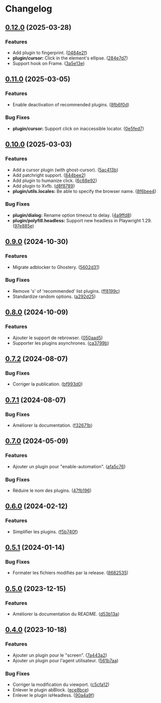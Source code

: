 # Changelog

## [0.12.0](https://github.com/regseb/playwright-ghost/compare/v0.11.0...v0.12.0) (2025-03-28)

### Features

- Add plugin to fingerprint.
  ([0484e2f](https://github.com/regseb/playwright-ghost/commit/0484e2fef20639e52bd3bb58ac2fec5c485ae904))
- **plugin/cursor:** Click in the element's ellipse.
  ([284e7d7](https://github.com/regseb/playwright-ghost/commit/284e7d7430fa891d4ccc59361cdaeb51007d0353))
- Support hook on Frame.
  ([3a5e13e](https://github.com/regseb/playwright-ghost/commit/3a5e13e41714be5941613d082dc7ce9a1022f6ed))

## [0.11.0](https://github.com/regseb/playwright-ghost/compare/v0.10.0...v0.11.0) (2025-03-05)

### Features

- Enable deactivation of recommended plugins.
  ([8fb6f0d](https://github.com/regseb/playwright-ghost/commit/8fb6f0d6c31e1f8ff5b691f06ff2441dd60242db))

### Bug Fixes

- **plugin/cursor:** Support click on inaccessible locator.
  ([0e5fed7](https://github.com/regseb/playwright-ghost/commit/0e5fed710c8c3c34ad1df0747e6814115feb3829))

## [0.10.0](https://github.com/regseb/playwright-ghost/compare/v0.9.0...v0.10.0) (2025-03-03)

### Features

- Add a cursor plugin (with ghost-cursor).
  ([5ac413b](https://github.com/regseb/playwright-ghost/commit/5ac413b19ed75d88073de231dce8ea6903949431))
- Add patchright support.
  ([844bee2](https://github.com/regseb/playwright-ghost/commit/844bee21e99456b36f054192303135ef9c971353))
- Add plugin to humanize click.
  ([6c68e92](https://github.com/regseb/playwright-ghost/commit/6c68e920412df9659b10816ab033b240776b20b5))
- Add plugin to Xvfb.
  ([d8f8789](https://github.com/regseb/playwright-ghost/commit/d8f8789cc21d3bc0909edfd27d75580dfe977387))
- **plugin/utils.locales:** Be able to specify the browser name.
  ([8f6bee4](https://github.com/regseb/playwright-ghost/commit/8f6bee4e316d5aa6fc65d15d43bbf355a643523a))

### Bug Fixes

- **plugin/dialog:** Rename option timeout to delay.
  ([4a9ffd8](https://github.com/regseb/playwright-ghost/commit/4a9ffd8c9662e6ebdfc03d4446820e14f398feda))
- **plugin/polyfill.headless:** Support new headless in Playwright 1.29.
  ([97e885e](https://github.com/regseb/playwright-ghost/commit/97e885ebcb43052dac66f99fecae766720ed842a))

## [0.9.0](https://github.com/regseb/playwright-ghost/compare/v0.8.0...v0.9.0) (2024-10-30)

### Features

- Migrate adblocker to Ghostery.
  ([5602d31](https://github.com/regseb/playwright-ghost/commit/5602d317a80534e6941a73bcd085724134e7115e))

### Bug Fixes

- Remove 's' of 'recommended' list plugins.
  ([ff8199c](https://github.com/regseb/playwright-ghost/commit/ff8199c37681b5f36e547dc47ed3ac97b0ca962e))
- Standardize random options.
  ([a292d25](https://github.com/regseb/playwright-ghost/commit/a292d2577d4fec6fdef4d38f8649c7775e82e9ea))

## [0.8.0](https://github.com/regseb/playwright-ghost/compare/v0.7.2...v0.8.0) (2024-10-09)

### Features

- Ajouter le support de rebrowser.
  ([050aad5](https://github.com/regseb/playwright-ghost/commit/050aad5229707ec936330d4de009b68ff69315ab))
- Supporter les plugins asynchrones.
  ([ca3799b](https://github.com/regseb/playwright-ghost/commit/ca3799b771d62623d083bed2328a6eabc1edf9d3))

## [0.7.2](https://github.com/regseb/playwright-ghost/compare/v0.7.1...v0.7.2) (2024-08-07)

### Bug Fixes

- Corriger la publication.
  ([bf993d0](https://github.com/regseb/playwright-ghost/commit/bf993d011531b9bbdd4c2e2c6cbd4dc316e9e10e))

## [0.7.1](https://github.com/regseb/playwright-ghost/compare/v0.7.0...v0.7.1) (2024-08-07)

### Bug Fixes

- Améliorer la documentation.
  ([f32671b](https://github.com/regseb/playwright-ghost/commit/f32671b625ed59c0d00d2079fb6f7bdc5b61a091))

## [0.7.0](https://github.com/regseb/playwright-ghost/compare/v0.6.0...v0.7.0) (2024-05-09)

### Features

- Ajouter un plugin pour "enable-automation".
  ([afa5c76](https://github.com/regseb/playwright-ghost/commit/afa5c761afbd7fca5e6201a7a84ef7bff68f13fe))

### Bug Fixes

- Réduire le nom des plugins.
  ([47fb196](https://github.com/regseb/playwright-ghost/commit/47fb19657215e9cb777807ef1d3e5d1f009b216e))

## [0.6.0](https://github.com/regseb/playwright-ghost/compare/v0.5.1...v0.6.0) (2024-02-12)

### Features

- Simplifier les plugins.
  ([f5b740f](https://github.com/regseb/playwright-ghost/commit/f5b740f69223b76eccd49447819c3eee376e5213))

## [0.5.1](https://github.com/regseb/playwright-ghost/compare/v0.5.0...v0.5.1) (2024-01-14)

### Bug Fixes

- Formater les fichiers modifiés par la release.
  ([8682535](https://github.com/regseb/playwright-ghost/commit/868253591253a5155cf79f3f331f8d3cc2041032))

## [0.5.0](https://github.com/regseb/playwright-ghost/compare/v0.4.0...v0.5.0) (2023-12-15)

### Features

- Améliorer la documentation du README.
  ([d53b13a](https://github.com/regseb/playwright-ghost/commit/d53b13a2be129fa7a00890653e7134eea67cda39))

## [0.4.0](https://github.com/regseb/playwright-ghost/compare/v0.3.9...v0.4.0) (2023-10-18)

### Features

- Ajouter un plugin pour le "screen".
  ([7a443a2](https://github.com/regseb/playwright-ghost/commit/7a443a21467720ccf779ea8bb33a2cab547964a3))
- Ajouter un plugin pour l'agent utilisateur.
  ([561b7aa](https://github.com/regseb/playwright-ghost/commit/561b7aa12ceed8fe52920b6bb75d5b2ec133f8e3))

### Bug Fixes

- Corriger la modification du viewport.
  ([c5cfa12](https://github.com/regseb/playwright-ghost/commit/c5cfa12b0b6ae9a8ed9631d4e783112d57dc5b4a))
- Enlever le plugin abBlock.
  ([ece8bce](https://github.com/regseb/playwright-ghost/commit/ece8bcef928c435eb5556ccda04ac85034ee8382))
- Enlever le plugin isHeadless.
  ([90a4a9f](https://github.com/regseb/playwright-ghost/commit/90a4a9f10b8a33ee10705d86a9caf07ff03386bb))
